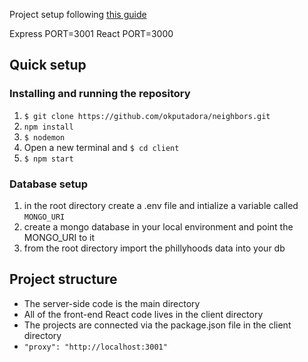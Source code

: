 Project setup following [this guide](https://daveceddia.com/create-react-app-express-backend/)

Express PORT=3001
React PORT=3000

## Quick setup
### Installing and running the repository
1. `$ git clone https://github.com/okputadora/neighbors.git`
1. `npm install`
1. `$ nodemon`
1. Open a new terminal and `$ cd client`
1. `$ npm start`
### Database setup
1. in the root directory create a .env file and intialize a variable called `MONGO_URI`
1. create a mongo database in your local environment and point the MONGO_URI to it
1. from the root directory import the phillyhoods data into your db 
## Project structure
* The server-side code is the main directory
* All of the front-end React code lives in the client directory
* The projects are connected via the package.json file in the client directory
* `"proxy": "http://localhost:3001"`
